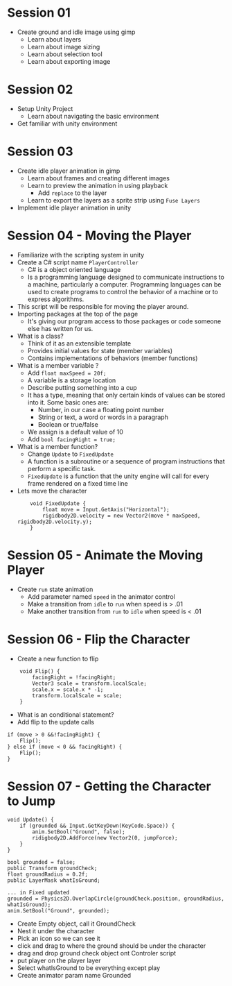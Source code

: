 # Session 01
- Create ground and idle image using gimp
    + Learn about layers
    + Learn about image sizing
    + Learn about selection tool
    + Learn about exporting image

# Session 02
- Setup Unity Project
    + Learn about navigating the basic environment
- Get familiar with unity environment
 

# Session 03
- Create idle player animation in gimp
    + Learn about frames and creating different images
    + Learn to preview the animation in using playback
        * Add `replace` to the layer
    + Learn to export the layers as a sprite strip using `Fuse Layers`
- Implement idle player animation in unity

# Session 04 - Moving the Player
- Familiarize with the scripting system in unity
- Create a C# script name `PlayerController`
    + C# is a object oriented language
    + Is a programming language designed to communicate instructions to a machine, particularly a computer. Programming languages can be used to create programs to control the behavior of a machine or to express algorithms.
- This script will be responsible for moving the player around.
- Importing packages at the top of the page
    + It's giving our program access to those packages or code someone else has written for us.
- What is a class?
    + Think of it as an extensible template
    + Provides initial values for state (member variables)
    + Contains implementations of behaviors (member functions)
- What is a member variable ?
    + Add `float maxSpeed = 20f;`
    + A variable is a storage location
    + Describe putting something into a cup
    + It has a type, meaning that only certain kinds of values can be stored into it.  Some basic ones are:
        * Number, in our case a floating point number
        * String or text, a word or words in a paragraph
        * Boolean or true/false
    + We assign is a default value of 10
    + Add `bool facingRight = true;`
- What is a member function?
    + Change `Update` to `FixedUpdate`
    + A function is a subroutine or a sequence of program instructions that perform a specific task.
    + `FixedUpdate` is a function that the unity engine will call for every frame rendered on a fixed time line
- Lets move the character
    ```
        void FixedUpdate {
            float move = Input.GetAxis("Horizontal");
            rigidbody2D.velocity = new Vector2(move * maxSpeed, rigidbody2D.velocity.y);
        }
    ```
 
# Session 05 - Animate the Moving Player
- Create `run` state animation
    + Add parameter named `speed` in the animator control
    + Make a transition from `idle` to `run` when speed is > .01
    + Make another transition from `run` to `idle` when speed is < .01

# Session 06 - Flip the Character
- Create a new function to flip
```
    void Flip() {
        facingRight = !facingRight;
        Vector3 scale = transform.localScale;
        scale.x = scale.x * -1;
        transform.localScale = scale;
    }
```
- What is an conditional statement?
- Add flip to the update calls
```
if (move > 0 &&!facingRight) {
    Flip();
} else if (move < 0 && facingRight) {
    Flip();
}
```

# Session 07 - Getting the Character to Jump
```
void Update() {
    if (grounded && Input.GetKeyDown(KeyCode.Space)) {
        anim.SetBool("Ground", false);
        ridigbody2D.AddForce(new Vector2(0, jumpForce);
    }
}
```

```
bool grounded = false;
public Transform groundCheck;
float groundRadius = 0.2f;
public LayerMask whatIsGround;

... in Fixed updated
grounded = Physics2D.OverlapCircle(groundCheck.position, groundRadius, whatIsGround);
anim.SetBool("Ground", grounded);

```
- Create Empty object, call it GroundCheck
- Nest it under the character
- Pick an icon so we can see it
- click and drag to where the ground should be under the character
- drag and drop ground check object ont Controler script
- put player on the player layer
- Select whatIsGround to be everything except play
- Create animator param name Grounded

